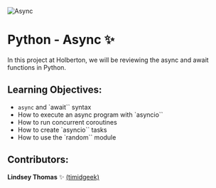 ![Async](https://files.realpython.com/media/Understanding-Asynchronous-Programming-in-Python_Watermarked.4b590c7c03ea.jpg)
# Python - Async :sparkles:

In this project at Holberton, we will be reviewing the async and await functions in Python.

## Learning Objectives:

- `async` and `await`` syntax
- How to execute an async program with `asyncio``
- How to run concurrent coroutines
- How to create `asyncio`` tasks
- How to use the `random`` module

## Contributors:

**Lindsey Thomas** :sparkles: [(timidgeek)]("github.com/timidgeek")